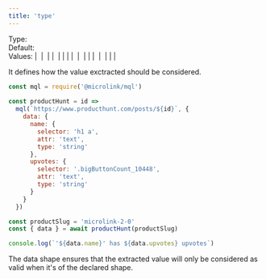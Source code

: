 ```yaml
---
title: 'type'
---
```


Type: <Type children="<string>"/><br/>
Default: <Type children="'auto'"/><br/>
Values: <TypeContainer><Type children="'auto'"/> | <Type children="'regex'"/> | <Type children="'author'"/> | <Type children="'object'"/> | <Type children="'boolean'"/> | <Type children="'date'"/> | <Type children="'description'"/> | <Type children="'video'"/> | <Type children="'audio'"/> | <Type children="'image'"/> | <Type children="'logo'"/> | <Type children="'number'"/> | <Type children="'string'"/> | <Type children="'title'"/> | <Type children="'url'"/> | <Type children="'lang'"/> | <Type children="'publisher'"/></TypeContainer>

It defines how the value exctracted should be considered.

```js
const mql = require('@microlink/mql')
 
const productHunt = id =>
  mql(`https://www.producthunt.com/posts/${id}`, {
    data: {
      name: {
        selector: 'h1 a',
        attr: 'text',
        type: 'string'
      },
      upvotes: {
        selector: '.bigButtonCount_10448',
        attr: 'text',
        type: 'string'
      }
    }
  })

const productSlug = 'microlink-2-0'
const { data } = await productHunt(productSlug)

console.log(`'${data.name}' has ${data.upvotes} upvotes`)
```

The data shape ensures that the extracted value will only be considered as valid when it's of the declared shape.
